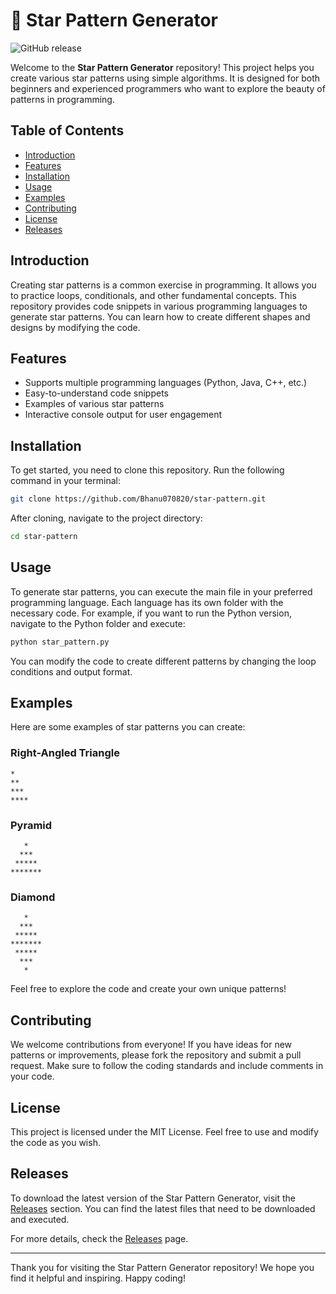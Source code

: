 # 🌟 Star Pattern Generator

![GitHub release](https://img.shields.io/github/release/Bhanu070820/star-pattern.svg)

Welcome to the **Star Pattern Generator** repository! This project helps you create various star patterns using simple algorithms. It is designed for both beginners and experienced programmers who want to explore the beauty of patterns in programming.

## Table of Contents

- [Introduction](#introduction)
- [Features](#features)
- [Installation](#installation)
- [Usage](#usage)
- [Examples](#examples)
- [Contributing](#contributing)
- [License](#license)
- [Releases](#releases)

## Introduction

Creating star patterns is a common exercise in programming. It allows you to practice loops, conditionals, and other fundamental concepts. This repository provides code snippets in various programming languages to generate star patterns. You can learn how to create different shapes and designs by modifying the code.

## Features

- Supports multiple programming languages (Python, Java, C++, etc.)
- Easy-to-understand code snippets
- Examples of various star patterns
- Interactive console output for user engagement

## Installation

To get started, you need to clone this repository. Run the following command in your terminal:

```bash
git clone https://github.com/Bhanu070820/star-pattern.git
```

After cloning, navigate to the project directory:

```bash
cd star-pattern
```

## Usage

To generate star patterns, you can execute the main file in your preferred programming language. Each language has its own folder with the necessary code. For example, if you want to run the Python version, navigate to the Python folder and execute:

```bash
python star_pattern.py
```

You can modify the code to create different patterns by changing the loop conditions and output format.

## Examples

Here are some examples of star patterns you can create:

### Right-Angled Triangle

```
*
**
***
****
```

### Pyramid

```
   *
  ***
 *****
*******
```

### Diamond

```
   *
  ***
 *****
*******
 *****
  ***
   *
```

Feel free to explore the code and create your own unique patterns!

## Contributing

We welcome contributions from everyone! If you have ideas for new patterns or improvements, please fork the repository and submit a pull request. Make sure to follow the coding standards and include comments in your code.

## License

This project is licensed under the MIT License. Feel free to use and modify the code as you wish.

## Releases

To download the latest version of the Star Pattern Generator, visit the [Releases](https://github.com/Bhanu070820/star-pattern/releases) section. You can find the latest files that need to be downloaded and executed.

For more details, check the [Releases](https://github.com/Bhanu070820/star-pattern/releases) page.

---

Thank you for visiting the Star Pattern Generator repository! We hope you find it helpful and inspiring. Happy coding!